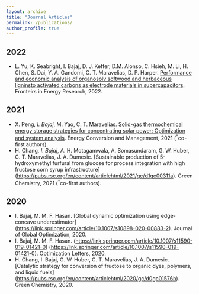 ```yaml
---
layout: archive
title: "Journal Articles"
permalink: /publications/
author_profile: true
---
```

## 2022

- L. Yu, K. Seabright, I. Bajaj, D. J. Keffer, D.M. Alonso, C. Hsieh, M. Li, H. Chen, S. Dai, Y. A. Gandomi, C. T. Maravelias, D. P. Harper. [Performance and economic analysis of organosolv softwood and herbaceous ligninsto activated carbons as electrode materials in supercapacitors](https://www.frontiersin.org/articles/10.3389/fenrg.2022.849949/full). Fronteirs in Energy Research, 2022.
## 2021
- X. Peng<sup>*</sup>, I. Bajaj<sup>*</sup>, M. Yao, C. T. Maravelias. [Solid-gas thermochemical energy storage strategies for concentrating solar power: Optimization and system analysis](https://www.sciencedirect.com/science/article/pii/S0196890421008128). Energy Conversion and Management, 2021 (<sup>*</sup>co-first authors). 
- H. Chang<sup>*</sup>, I. Bajaj<sup>*</sup>, A. H. Motagamwala, A. Somasundaram, G. W. Huber, C. T. Maravelias, J. A. Dumesic. [Sustainable production of 5-hydroxymethyl furfural from glucose for process integration with high fructose corn syrup infrastructure] (https://pubs.rsc.org/en/content/articlehtml/2021/gc/d1gc00311a). Green Chemistry, 2021 (<sup>*</sup>co-first authors).
## 2020
- I. Bajaj, M. M. F. Hasan. [Global dynamic optimization using edge-concave underestimator] (https://link.springer.com/article/10.1007/s10898-020-00883-2). Journal of Global Optimization, 2020. 
- I. Bajaj, M. M. F. Hasan. (https://link.springer.com/article/10.1007/s11590-019-01421-0) (https://link.springer.com/article/10.1007/s11590-019-01421-0). Optimization Letters, 2020. 
- H. Chang, I. Bajaj, G. W. Huber, C. T. Maravelias, J. A. Dumesic. [Catalytic strategy for conversion of fructose to organic dyes, polymers, and liquid fuels] (https://pubs.rsc.org/en/content/articlehtml/2020/gc/d0gc01576h). Green Chemistry, 2020. 
